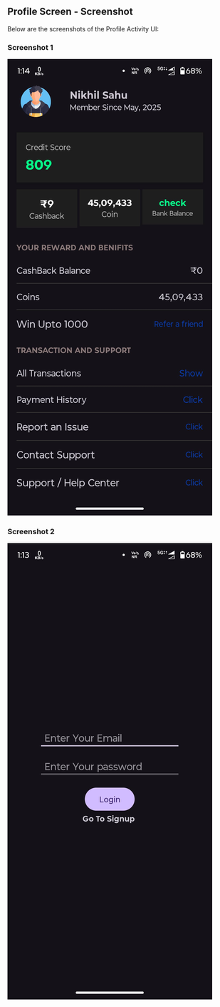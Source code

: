 ## Profile Screen - Screenshot

Below are the screenshots of the Profile Activity UI:

### Screenshot 1
![Profile Screen 1](screenshots/WhatsApp%20Image%202025-05-09%20at%2003.57.52_fbfdfaca.jpg)

### Screenshot 2
![Profile Screen 2](screenshots/WhatsApp%20Image%202025-05-09%20at%2003.57.53_58986af5.jpg)
